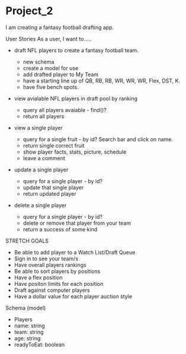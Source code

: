 # Project_2
I am creating a fantasy football drafting app. 

User Stories
As a user, I want to.....
 - draft NFL players to create a fantasy football team.
    - new schema
    - create a model for use
    - add drafted player to My Team
    - have a starting line up of QB, RB, RB, WR, WR, WR, Flex, DST, K.
    - have five bench spots.

 - view avialable NFL players in draft pool by ranking
    - query all players avaiable - find()?
    - return all players

- view a single player
    - query for a single fruit - by id? Search bar and click on name.
    - return single correct fruit
    - show player facts, stats, picture, schedule
    - leave a comment

- update a single player
    - query for a single player - by id?
    - update that single player
    - return updated player

- delete a single player
    - query for a single player - by id?
    - delete or remove that player from your team
    - return a success of some kind

STRETCH GOALS
- Be able to add player to a Watch List/Draft Queue
- Sign in to see your team/s
- Have overall players rankings
- Be able to sort players by positions
- Have a flex position
- Have positon limits for each position
- Draft against computer players
- Have a dollar value for each player auction style


Schema (model)
- Players
 - name: string
 - team: string
 - age: string
 - readyToEat: boolean